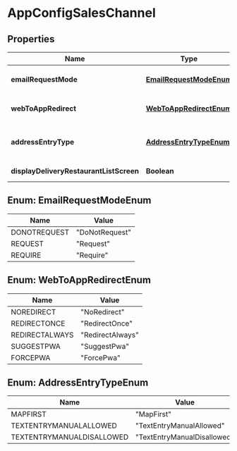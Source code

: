 
# AppConfigSalesChannel

## Properties
Name | Type | Description | Notes
------------ | ------------- | ------------- | -------------
**emailRequestMode** | [**EmailRequestModeEnum**](#EmailRequestModeEnum) | Display a popup to users requesting their email address |  [optional]
**webToAppRedirect** | [**WebToAppRedirectEnum**](#WebToAppRedirectEnum) | Sends users to their native apps or request them to install the pwa |  [optional]
**addressEntryType** | [**AddressEntryTypeEnum**](#AddressEntryTypeEnum) | Address entry type - TextEntryManualDisallowed is the only supported configuration |  [optional]
**displayDeliveryRestaurantListScreen** | **Boolean** | Display Pickup Restaurant List Screen |  [optional]


<a name="EmailRequestModeEnum"></a>
## Enum: EmailRequestModeEnum
Name | Value
---- | -----
DONOTREQUEST | &quot;DoNotRequest&quot;
REQUEST | &quot;Request&quot;
REQUIRE | &quot;Require&quot;


<a name="WebToAppRedirectEnum"></a>
## Enum: WebToAppRedirectEnum
Name | Value
---- | -----
NOREDIRECT | &quot;NoRedirect&quot;
REDIRECTONCE | &quot;RedirectOnce&quot;
REDIRECTALWAYS | &quot;RedirectAlways&quot;
SUGGESTPWA | &quot;SuggestPwa&quot;
FORCEPWA | &quot;ForcePwa&quot;


<a name="AddressEntryTypeEnum"></a>
## Enum: AddressEntryTypeEnum
Name | Value
---- | -----
MAPFIRST | &quot;MapFirst&quot;
TEXTENTRYMANUALALLOWED | &quot;TextEntryManualAllowed&quot;
TEXTENTRYMANUALDISALLOWED | &quot;TextEntryManualDisallowed&quot;



